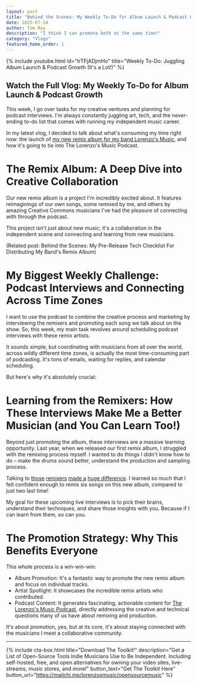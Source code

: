 ```yaml
---
layout: post
title: "Behind the Scenes: My Weekly To-Do for Album Launch & Podcast Growth"
date: 2025-07-24
author: Tom Ray
description: "I think I can promote both at the same time!"
category: "Vlogs"
featured_home_order: 1
---
```

{% include youtube.html id="trTFjADjmHo" title="Weekly To-Do: Juggling Album Launch & Podcast Growth (It's a Lot!)" %}

## Watch the Full Vlog: My Weekly To-Do for Album Launch & Podcast Growth

This week, I go over tasks for my creative ventures and planning for podcast interviews. I'm always constantly juggling art, tech, and the never-ending to-do list that comes with running my independent music career.

In my latest vlog, I decided to talk about what's consuming my time right now: the launch of [my new remix album for my band Lorenzo's Music](https://www.lorenzosmusic.com/2025/07/lorenzos-remixes-volume-2.html   ), and how it's going to tie into The Lorenzo's Music Podcast.

# The Remix Album: A Deep Dive into Creative Collaboration

Our new remix album is a project I'm incredibly excited about. It features reimaginings of our own songs, some remixed by me, and others by amazing Creative Commons musicians I've had the pleasure of connecting with through the podcast.

This project isn't just about new music; it's a collaboration in the independent scene and connecting and learning from new musicians.

(Related post: Behind the Scenes: My Pre-Release Tech Checklist For Distributing My Band's Remix Album)

# My Biggest Weekly Challenge: Podcast Interviews and Connecting Across Time Zones

I want to use the podcast to combine the creative process and marketing by interviewing the remixers and promoting each song we talk about on the show. So, this week, my main task revolves around scheduling podcast interviews with these remix artists.

It sounds simple, but coordinating with musicians from all over the world, across wildly different time zones, is actually the most time-consuming part of podcasting. It's tons of emails, waiting for replies, and calendar scheduling.

But here's why it's absolutely crucial:

# Learning from the Remixers: How These Interviews Make Me a Better Musician (and You Can Learn Too!)

Beyond just promoting the album, these interviews are a massive learning opportunity. Last year, when we released our first remix album, I struggled with the remixing process myself. I wanted to do things I didn't know how to do – make the drums sound better, understand the production and sampling process.

Talking to [those](https://www.lorenzosmusic.com/2024/08/making-remix-slippery-friction-by-louis.html) [remixers](https://www.lorenzosmusic.com/2024/11/making-remix-slippery-friction-tryin.html) [made a](https://www.lorenzosmusic.com/2024/11/making-remix-rainy-day-friction.html) [huge difference](https://www.lorenzosmusic.com/2024/08/making-remix-friction-world-stringer.html). I learned so much that I felt confident enough to remix six songs on this new album, compared to just two last time!

My goal for these upcoming live interviews is to pick their brains, understand their techniques, and share those insights with you. Because if I can learn from them, so can you.

# The Promotion Strategy: Why This Benefits Everyone

This whole process is a win-win-win:

* Album Promotion: It's a fantastic way to promote the new remix album and focus on individual tracks.
* Artist Spotlight: It showcases the incredible remix artists who contributed.
* Podcast Content: It generates fascinating, actionable content for [The Lorenzo's Music Podcast](https://www.lorenzosmusic.com/search/label/lorenzos-music-podcast), directly addressing the creative and technical questions many of us have about remixing and production.

It's about promotion, yes, but at its core, it's about staying connected with the musicians I meet a collaborative community.

---

{% include cta-box.html
   title="Download The Toolkit!"
   description="Get a List of Open-Source Tools Indie Musicians Use to Be Independent. Including self-hosted, free, and open alternatives for owning your video sites, live-streams, music stores, and more!"
   button_text="Get The Toolkit Here"
   button_url="https://mailchi.mp/lorenzosmusic/opensourcemusic"
%}
